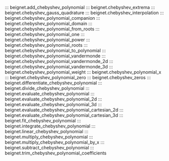 ::: beignet.add_chebyshev_polynomial
::: beignet.chebyshev_extrema
::: beignet.chebyshev_gauss_quadrature
::: beignet.chebyshev_interpolation
::: beignet.chebyshev_polynomial_companion
::: beignet.chebyshev_polynomial_domain
::: beignet.chebyshev_polynomial_from_roots
::: beignet.chebyshev_polynomial_one
::: beignet.chebyshev_polynomial_power
::: beignet.chebyshev_polynomial_roots
::: beignet.chebyshev_polynomial_to_polynomial
::: beignet.chebyshev_polynomial_vandermonde
::: beignet.chebyshev_polynomial_vandermonde_2d
::: beignet.chebyshev_polynomial_vandermonde_3d
::: beignet.chebyshev_polynomial_weight
::: beignet.chebyshev_polynomial_x
::: beignet.chebyshev_polynomial_zero
::: beignet.chebyshev_zeros
::: beignet.differentiate_chebyshev_polynomial
::: beignet.divide_chebyshev_polynomial
::: beignet.evaluate_chebyshev_polynomial
::: beignet.evaluate_chebyshev_polynomial_2d
::: beignet.evaluate_chebyshev_polynomial_3d
::: beignet.evaluate_chebyshev_polynomial_cartesian_2d
::: beignet.evaluate_chebyshev_polynomial_cartesian_3d
::: beignet.fit_chebyshev_polynomial
::: beignet.integrate_chebyshev_polynomial
::: beignet.linear_chebyshev_polynomial
::: beignet.multiply_chebyshev_polynomial
::: beignet.multiply_chebyshev_polynomial_by_x
::: beignet.subtract_chebyshev_polynomial
::: beignet.trim_chebyshev_polynomial_coefficients
